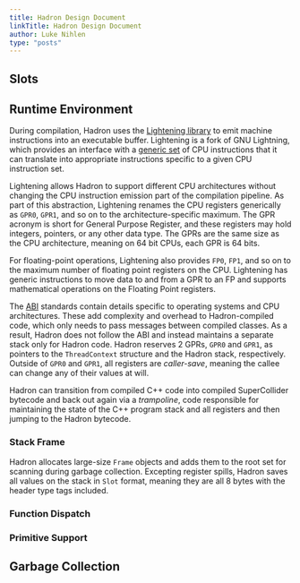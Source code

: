 ```yaml
---
title: Hadron Design Document
linkTitle: Hadron Design Document
author: Luke Nihlen
type: "posts"
---
```


## Slots

## Runtime Environment

During compilation, Hadron uses the [Lightening library](https://gitlab.com/wingo/lightening) to emit machine
instructions into an executable buffer. Lightening is a fork of GNU Lightning, which provides an interface with a
[generic set](https://www.gnu.org/software/lightning/manual/lightning.html#The-instruction-set) of CPU
instructions that it can translate into appropriate instructions specific to a given CPU instruction set.

Lightening allows Hadron to support different CPU architectures without changing the CPU instruction emission part of
the compilation pipeline. As part of this abstraction, Lightening renames the CPU registers generically as `GPR0`,
`GPR1`, and so on to the architecture-specific maximum. The GPR acronym is short for General Purpose Register, and these
registers may hold integers, pointers, or any other data type. The GPRs are the same size as the CPU architecture,
meaning on 64 bit CPUs, each GPR is 64 bits.

For floating-point operations, Lightening also provides `FP0`, `FP1`, and so on to the maximum number of floating point
registers on the CPU. Lightening has generic instructions to move data to and from a GPR to an FP and supports
mathematical operations on the Floating Point registers.

The [ABI](https://en.wikipedia.org/wiki/Application_binary_interface) standards contain details specific to
operating systems and CPU architectures. These add complexity and overhead to Hadron-compiled code, which only needs
to pass messages between compiled classes. As a result, Hadron does not follow the ABI and instead maintains a separate
stack only for Hadron code. Hadron reserves 2 GPRs, `GPR0` and `GPR1`, as pointers to the `ThreadContext` structure and
the Hadron stack, respectively. Outside of `GPR0` and `GPR1`, all registers are *caller-save*, meaning the callee can
change any of their values at will.

Hadron can transition from compiled C++ code into compiled SuperCollider bytecode and back out again via a *trampoline*,
code responsible for maintaining the state of the C++ program stack and all registers and then jumping to the Hadron
bytecode. 

### Stack Frame

Hadron allocates large-size `Frame` objects and adds them to the root set for scanning during garbage collection.
Excepting register spills, Hadron saves all values on the stack in `Slot` format, meaning they are all 8 bytes
with the header type tags included.



### Function Dispatch

### Primitive Support

## Garbage Collection

